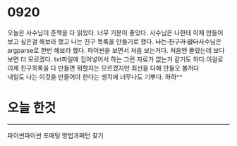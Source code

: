 # 0920
오늘은 사수님이 준책을 다 읽었다. 너무 기분이 좋았다. 사수님은 나한테 이제 만들어 보고 싶은걸 해보라 했고 나는 친구 목록을 만들기로 했다.
~~나는 친구가 없다~~사수님은 argparse로 한번 해보라 했다. 파이썬을 보면서 처음 보는거다. 처음엔 몰랐는데 보다보면 더 모르겠다. 
txt파일에 집어넣어서 하는 그런 자료가 없는거 같기도 하다.이걸로 이제 친구목록을 다 만들면 뭐할지는 모르겠지만 최선을 다해 만들오 볼꺼다
<br>
내일도 나는 이것을 만들어야 한다는 생각에 너무나도 기뿌다. 하하^^
<br>
# 오늘 한것
---
파이썬파이썬 포매팅 방법과패턴 찾기